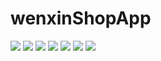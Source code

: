 # wenxinShopApp
![](https://github.com/zengjiaren/wenxinShopApp/blob/master/order/%E9%A6%96%E9%A1%B5.png)
![](https://github.com/zengjiaren/wenxinShopApp/blob/master/order/%E5%88%86%E7%B1%BB.png)
![](https://github.com/zengjiaren/wenxinShopApp/blob/master/order/%E8%B4%AD%E7%89%A9%E8%BD%A6.png)
![](https://github.com/zengjiaren/wenxinShopApp/blob/master/order/%E6%88%91%E7%9A%84.png)
![](https://github.com/zengjiaren/wenxinShopApp/blob/master/order/%E8%AF%A6%E6%83%85.png)
![](https://github.com/zengjiaren/wenxinShopApp/blob/master/order/%E5%95%86%E5%93%81.png)
![](https://github.com/zengjiaren/wenxinShopApp/blob/master/order/%E8%AE%A2%E5%8D%95.png)
